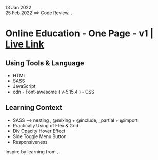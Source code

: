 13 Jan 2022 <br/>
25 Feb 2022 ==> Code Review...

# Online Education - One Page - v1 | [Live Link](https://taiseen.github.io/online-edu-1-page-v1)

## Using Tools & Language
* HTML
* SASS
* JavaScript
* cdn - Font-awesome ( v-5.15.4 ) - CSS

## Learning Context
* SASS ==> nesting , @mixing + @include, _partial + @import
* Practically Using of Flex & Grid
* Div Opacity Hover Effect 
* Side Toggle Menu Button 
* Responsiveness

Inspire by learning from [.](https://youtu.be/1L6_3LoRmug)